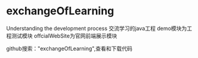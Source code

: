 # exchangeOfLearning
Understanding the development process
交流学习的java工程
demo模块为工程测试模块
offcialWebSite为官网前端展示模块

github搜索："exchangeOfLearning",查看和下载代码
